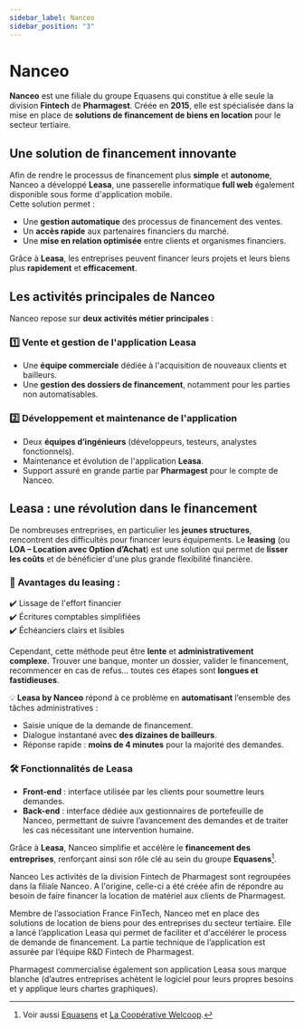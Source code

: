 ```yaml
---
sidebar_label: Nanceo
sidebar_position: "3"
---
```

# Nanceo

**Nanceo** est une filiale du groupe Equasens qui constitue à elle seule la division **Fintech** de **Pharmagest**. Créée en **2015**, elle est spécialisée dans la mise en place de **solutions de financement de biens en location** pour le secteur tertiaire.

## Une solution de financement innovante

Afin de rendre le processus de financement plus **simple** et **autonome**, Nanceo a développé **Leasa**, une passerelle informatique **full web** également disponible sous forme d'application mobile.  
Cette solution permet :

- Une **gestion automatique** des processus de financement des ventes.
- Un **accès rapide** aux partenaires financiers du marché.
- Une **mise en relation optimisée** entre clients et organismes financiers.

Grâce à **Leasa**, les entreprises peuvent financer leurs projets et leurs biens plus **rapidement** et **efficacement**.

## Les activités principales de Nanceo

Nanceo repose sur **deux activités métier principales** :

### 1️⃣ Vente et gestion de l'application **Leasa**

- Une **équipe commerciale** dédiée à l'acquisition de nouveaux clients et bailleurs.
- Une **gestion des dossiers de financement**, notamment pour les parties non automatisables.

### 2️⃣ Développement et maintenance de l'application

- Deux **équipes d’ingénieurs** (développeurs, testeurs, analystes fonctionnels).
- Maintenance et évolution de l'application **Leasa**.
- Support assuré en grande partie par **Pharmagest** pour le compte de Nanceo.

## Leasa : une révolution dans le financement

De nombreuses entreprises, en particulier les **jeunes structures**, rencontrent des difficultés pour financer leurs équipements. Le **leasing** (ou **LOA – Location avec Option d’Achat**) est une solution qui permet de **lisser les coûts** et de bénéficier d'une plus grande flexibilité financière.

### 🔹 Avantages du leasing :

✔️ Lissage de l'effort financier  
✔️ Écritures comptables simplifiées  
✔️ Échéanciers clairs et lisibles  

Cependant, cette méthode peut être **lente** et **administrativement complexe**. Trouver une banque, monter un dossier, valider le financement, recommencer en cas de refus… toutes ces étapes sont **longues et fastidieuses**.

💡 **Leasa by Nanceo** répond à ce problème en **automatisant** l’ensemble des tâches administratives :

- Saisie unique de la demande de financement.
- Dialogue instantané avec **des dizaines de bailleurs**.
- Réponse rapide : **moins de 4 minutes** pour la majorité des demandes.

### 🛠️ Fonctionnalités de Leasa

- **Front-end** : interface utilisée par les clients pour soumettre leurs demandes.
- **Back-end** : interface dédiée aux gestionnaires de portefeuille de Nanceo, permettant de suivre l’avancement des demandes et de traiter les cas nécessitant une intervention humaine.

Grâce à **Leasa**, Nanceo simplifie et accélère le **financement des entreprises**, renforçant ainsi son rôle clé au sein du groupe **Equasens**[^1].

Nanceo
Les activités de la division Fintech de Pharmagest sont regroupées dans la filiale Nanceo. A l'origine, celle-ci a été créée afin de répondre au besoin de faire financer la location de matériel aux clients de Pharmagest.

Membre de l’association France FinTech, Nanceo met en place des solutions de location de biens pour des entreprises du secteur tertiaire. Elle a lancé l’application Leasa qui permet de faciliter et d'accélérer le process de demande de financement. La partie technique de l’application est assurée par l’équipe R&D Fintech de Pharmagest.

Pharmagest commercialise également son application Leasa sous marque blanche (d’autres entreprises achètent le logiciel pour leurs propres besoins et y applique leurs chartes graphiques).
[^1]: Voir aussi [Equasens](./Equasens.md) et [La Coopérative Welcoop](./Cooperative_welcoop.md).
